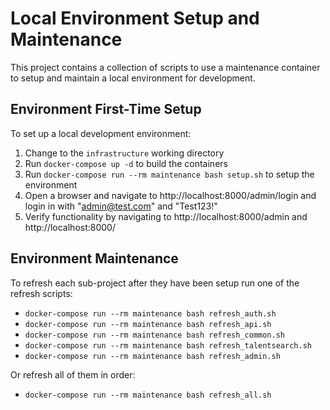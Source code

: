 # Local Environment Setup and Maintenance

This project contains a collection of scripts to use a maintenance container to setup and maintain a local environment for development.

## Environment First-Time Setup

To set up a local development environment:

 1. Change to the `infrastructure` working directory
 2. Run `docker-compose up -d` to build the containers
 3. Run `docker-compose run --rm maintenance bash setup.sh` to setup the environment
 4. Open a browser and navigate to http://localhost:8000/admin/login and login in with "admin@test.com" and "Test123!"
 5. Verify functionality by navigating to http://localhost:8000/admin and http://localhost:8000/

## Environment Maintenance

To refresh each sub-project after they have been setup run one of the refresh scripts:

 - `docker-compose run --rm maintenance bash refresh_auth.sh`
 - `docker-compose run --rm maintenance bash refresh_api.sh`
 - `docker-compose run --rm maintenance bash refresh_common.sh`
 - `docker-compose run --rm maintenance bash refresh_talentsearch.sh`
 - `docker-compose run --rm maintenance bash refresh_admin.sh`

Or refresh all of them in order:

 - `docker-compose run --rm maintenance bash refresh_all.sh`
